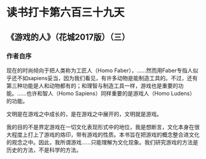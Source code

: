 # 读书打卡第六百三十九天
## 《游戏的人》（花城2017版）（三）
### 作者自序

现在的时尚倾向于把人类称为工匠人（Homo Faber），……然而用Faber专指人似乎还不如sapiens妥当，因为我们看见，有许多动物是能制造工具的。不过，还有第三种功能是人和动物都有的；和理智与制造工具一样，游戏也是重要的功能。……也许和智人（Homo Sapiens）同样重要的是游戏人（Homo Ludens）的功能。

文明是在游戏之中成长的，是在游戏之中展开的，文明就是游戏。

我的目的不是界定游戏在一切文化表现形式中的地位，我是想断言，文化本身在很大程度上打上了游戏的烙印，带有游戏的性质。本书旨在把游戏的概念整合进文化的观念之中。因此，我所谓游戏……只能理解为文化现象。我们研究游戏的方法是历史的方法，不是科学的方法。